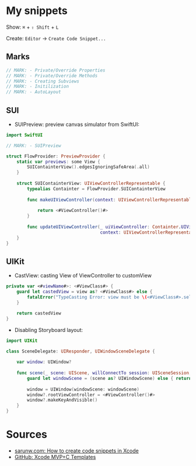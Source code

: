 # My snippets

Show: `⌘` + `⇧ Shift` + `L`

Create: `Editor` -> `Create Code Snippet...`

## Marks
```swift
// MARK: - Private/Override Properties
// MARK: - Private/Override Methods
// MARK: - Creating Subviews
// MARK: - Initilization
// MARK: - AutoLayout
```
## SUI

- SUIPreview: preview canvas simulator from SwiftUI:

```swift
import SwiftUI

// MARK: - SUIPreview

struct FlowProvider: PreviewProvider {
    static var previews: some View {
        SUIContainterView().edgesIgnoringSafeArea(.all)
    }
    
    struct SUIContainterView: UIViewControllerRepresentable {
        typealias Containter = FlowProvider.SUIContainterView
        
        func makeUIViewController(context: UIViewControllerRepresentableContext<Containter>) -> <#ViewController#> {
            
            return <#ViewController()#>
        }
        
        func updateUIViewController(_ uiViewController: Containter.UIViewControllerType,
                                    context: UIViewControllerRepresentableContext<Containter>) { }
    }
}
```

## UIKit

- CastView: casting View of ViewController to customView

```swift
private var <#viewName#>: <#ViewClass#> {
    guard let castedView = view as? <#ViewClass#> else {
        fatalError("TypeCasting Error: view must be \(<#ViewClass#>.self)")
    }

    return castedView
}
```

- Disabling Storyboard layout:

```swift
import UIKit

class SceneDelegate: UIResponder, UIWindowSceneDelegate {
    
    var window: UIWindow?
    
    func scene(_ scene: UIScene, willConnectTo session: UISceneSession, options connectionOptions: UIScene.ConnectionOptions) {
        guard let windowScene = (scene as? UIWindowScene) else { return }
        
        window = UIWindow(windowScene: windowScene)
        window?.rootViewController = <#ViewController()#>
        window?.makeKeyAndVisible()
    }
}
```

# Sources

- [sarunw.com: How to create code snippets in Xcode](https://sarunw.com/posts/how-to-create-code-snippets-in-xcode/)
- [GitHub: Xcode MVP+C Templates](https://github.com/IrelDev/Xcode-MVP-C-Templates/blob/master/MVP-C%20Structure.xctemplate/___FILEBASENAME___Presenter.swift)